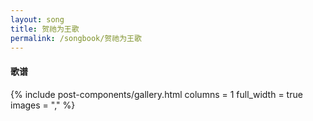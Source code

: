 ```yaml
---
layout: song
title: 贺祂为王歌 
permalink: /songbook/贺祂为王歌 
---
```


#### 歌谱

{% include post-components/gallery.html
    columns = 1
    full_width = true
    images = ","
%}
